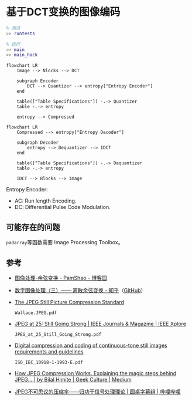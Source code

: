 # 基于DCT变换的图像编码

```matlab
% 测试
>> runtests

% 运行
>> main
>> main_hack
```

```mermaid
flowchart LR
    Image --> Nlocks --> DCT

    subgraph Encoder
        DCT --> Quantizer --> entropy["Entropy Encoder"]
    end
    
    table(["Table Specifications"]) -.-> Quantizer
    table -.-> entropy

    entropy --> Compressed
```

```mermaid
flowchart LR
    Compressed --> entropy["Entropy Decoder"]

    subgraph Decoder
        entropy --> Dequantizer --> IDCT
    end
    
    table(["Table Specifications"]) -.-> Dequantizer
    table -.-> entropy

    IDCT --> Blocks --> Image
```

Entropy Encoder:

- AC: Run length Encoding.
- DC: Differential Pulse Code Modulation.

## 可能存在的问题

`padarray`等函数需要 Image Processing Toolbox。

## 参考

- [图像处理-余弦变换 - PamShao - 博客园](https://www.cnblogs.com/pam-sh/p/14533603.html)

- [数字图像处理（三）—— 离散余弦变换 - 知乎](https://zhuanlan.zhihu.com/p/114626779)（[GitHub](https://github.com/Jingtao-ZHANG/DigitalImageProcessingWithPython/blob/master/04-DCT.py)）

- [The JPEG Still Picture Compression Standard](https://www.ijg.org/files/Wallace.JPEG.pdf)

  `Wallace.JPEG.pdf`

- [JPEG at 25: Still Going Strong | IEEE Journals & Magazine | IEEE Xplore](https://ieeexplore.ieee.org/document/7924246)

  `JPEG_at_25_Still_Going_Strong.pdf`

- [Digital compression and coding of continuous-tone still images requirements and guidelines](https://repo.zenk-security.com/Cryptographie%20.%20Algorithmes%20.%20Steganographie/DIGITAL%20COMPRESSION%20AND%20CODING%20OF%20CONTINUOUS-TONE%20STILL%20IMAGES%20REQUIREMENTS%20AND%20GUIDELINES.pdf)

  `ISO_IEC_10918-1-1993-E.pdf`

- [How JPEG Compression Works. Explaining the magic steps behind JPEG… | by Bilal Himite | Geek Culture | Medium](https://medium.com/geekculture/how-jpeg-compression-works-a751cd877c8c)

- [JPEG不可思议的压缩率——归功于信号处理理论 | 圆桌字幕组 | 哔哩哔哩](https://www.bilibili.com/video/BV1iv4y1N7sq/)
